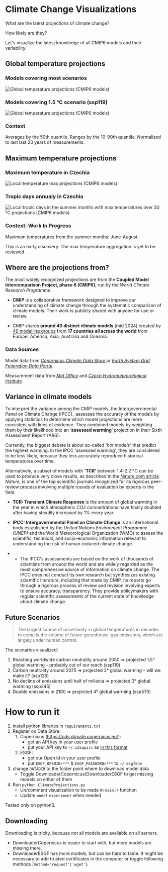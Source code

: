 # Climate Change Visualizations

What are the latest projections of climate change?

How likely are they?

Let's visualize the latest knowledge of all CMIP6 models and their variability.

## Global temperature projections

### Models covering most scenarios
![Global temperature projections (CMIP6 models)](charts/latest_most_complete.png)

### Models covering 1.5 °C scenario (ssp119)
![Global temperature projections (CMIP6 models)](charts/latest_ssp119.png)

### Context
Averages by the 50th quantile. Ranges by the 10-90th quantile. Normalized to last last 20 years of measurements. 


## Maximum temperature projections

### Maximum temperature in Czechia
![Local temperature max projections (CMIP6 models)](charts/latest_max.png)

### Tropic days annualy in Czechia
![Local tropic days in the summer months with max temperatures over 30 °C projections (CMIP6 models)](charts/latest_tropic.png)

### Context: Work In Progress

Maximum temperatures from the summer months: June-August.

This is an early discovery. The max temperature aggregation is yet to be reviewed. 

## Where are the projections from?

The most widely recognized projections are from the __Coupled Model Intercomparison Project, phase 6 (CMIP6)__, run by the _World Climate Research Programme_.

- __CMIP__ is a collaborative framework designed to improve our understanding of climate change through the systematic comparison of climate models. Their work is publicly shared with anyone for use or review.

- CMIP shares __around 40 distinct climate models__ (mid 2024) created by [49 modelling groups](https://wcrp-cmip.github.io/CMIP6_CVs/docs/CMIP6_institution_id.html) from __17 countries all across the world__ from Europe, America, Asia, Australia and Oceania.

### Data Sources
Model data from [_Copernicus Climate Data Store_ ]((https://cds.climate.copernicus.eu/api-how-to)) or [_Earth System Grid Federation Data Portal_](https://aims2.llnl.gov/).

Measurement data from [_Met Office_](https://climate.metoffice.cloud/current_warming.html) and [_Czech Hydrometeorological Institute_](https://www.chmi.cz/historicka-data/pocasi/denni-data/data-ze-stanic-site-RBCN)


## Variance in climate models

To interpret the variance among the CMIP models, the Intergovernmental Panel on Climate Change (IPCC)_ assesses the accuracy of the models by applying statistics to determine which model projections are more consistent with lines of evidence. They combined models by weighting them by their likelihood into an ‘__assessed warming__’ projection in their Sixth Assessment Report (AR6).

Currently, the biggest debate is about so-called _'hot models'_ that predict the highest warming. In the IPCC 'assessed warming', they are considered to be less likely, because they less accurately reproduce historical temperatures over time.

Alternatively, a subset of models with __'TCR'__ between 1.4-2.2 ºC can be used to produce very close results, as described in the [Nature.com article](http://doi.org/10.1038/d41586-022-01192-2). _Nature_, is one of the top scientific journals recognized for its rigorous peer-review process involving multiple rounds of evaluation by experts in the field.

- __TCR: Transient Climate Response__ is the amount of global warming in the year in which atmospheric CO2 concentrations have finally doubled after having steadily increased by 1% every year.

- __IPCC: Intergovernmental Panel on Climate Change__ is an international body established by the _United Nations Environment Programme (UNEP)_ and the World Meteorological Organization (WMO) to assess the scientific, technical, and socio-economic information relevant to understanding the risk of human-induced climate change.
- - The IPCC's assessments are based on the work of thousands of scientists from around the world and are widely regarded as the most comprehensive source of information on climate change.
The IPCC does not conduct its own research but synthesizes existing scientific literature, including that made by CMIP. Its reports go through a rigorous process of review and revision involving experts to ensure accuracy, transparency. They provide policymakers with regular scientific assessments of the current state of knowledge about climate change.

## Future Scenarios

> The largest source of uncertainty in global temperatures in decades to come is the volume of future greenhouse-gas emissions, which are largely under human control.

The scenarios visualized:

1. Reaching worldwide carbon neutrality around 2050 => projected 1.5° global warming – probably out of our reach (ssp119)
2. Carbon neutrality around 2075 => projected 2° global warming – will we make it? (ssp126)
3. No decline of emissions until half of millenia => projected 3° global warming (ssp245)
4. Double emissions in 2100 => projected 4° global warming (ssp570)


# How to run it
1. install python libraries in `requirements.txt`
2. Register on Data Store: 
    1. Copernicus (https://cds.climate.copernicus.eu/):
    	- get an API key in your user profile
    	- put your API key to `~/.cdsapirc` as [in this format](https://cds.climate.copernicus.eu/api-how-to)
    2. ESGF:
    	- get our Open Id in your user profile
    	- put `ESGF_OPENID=***` & `ESGF_PASSWORD=***` to `~/.esgfenv`
4. change `DATADIR` to the folder point where to download model data
	- Toggle DownloaderCopernicus/DownloaderESGF to get missing models on either of them
5. Run `python ClimateProjections.py`
	- Un/comment visualization to be made in `main()` function
	- Update `model` `experiment` when needed

Tested only on python3.

## Downloading

Downloading is tricky, because not all models are available on all servers.

- DownloaderCopernicus is easier to start with, but more models are missing there. 
- DownloaderESGF has more models, but can be hard to tame. It might be necessary to add trusted certificates in the computer or toggle following methods (`method='request'|'wget'`).


